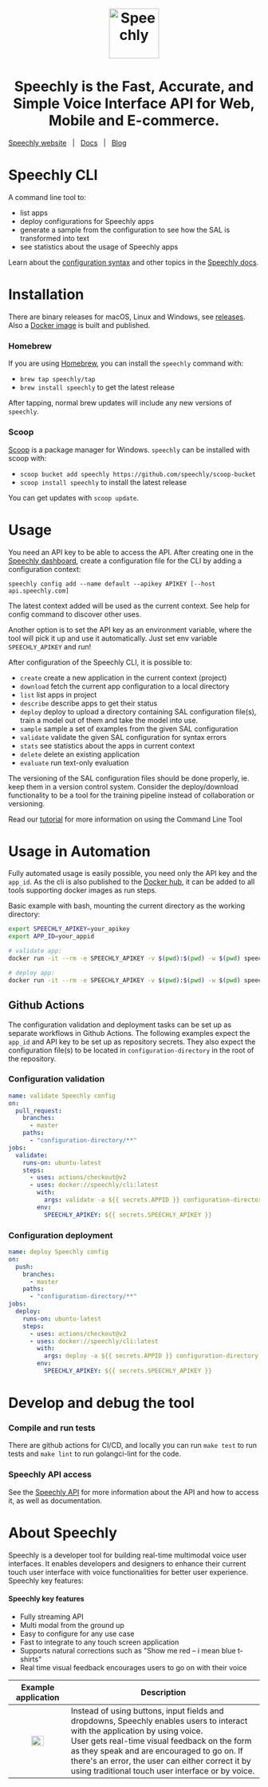 <h1 align="center">
<a href="https://www.speechly.com/?utm_source=github&utm_medium=cli&utm_campaign=header"><img src="https://www.speechly.com/images/logo.png" height="100" alt="Speechly"></a>
</h1>
<h1 align="center">
Speechly is the Fast, Accurate, and Simple Voice Interface API for Web, Mobile and E-commerce.
</h1>

[Speechly website](https://www.speechly.com/?utm_source=github&utm_medium=cli&utm_campaign=header)&nbsp;&nbsp;&nbsp;|&nbsp;&nbsp;&nbsp;[Docs](https://www.speechly.com/docs/?utm_source=github&utm_medium=cli&utm_campaign=header)&nbsp;&nbsp;&nbsp;|&nbsp;&nbsp;&nbsp;[Blog](https://www.speechly.com/blog/?utm_source=github&utm_medium=cli&utm_campaign=header)

# Speechly CLI

A command line tool to:

- list apps
- deploy configurations for Speechly apps
- generate a sample from the configuration to see how the SAL is transformed into text
- see statistics about the usage of Speechly apps

Learn about the [configuration syntax](https://docs.speechly.com/slu-examples/) and other topics in the [Speechly docs](https://docs.speechly.com).

# Installation

There are binary releases for macOS, Linux and Windows, see [releases](https://github.com/speechly/cli/releases). Also a [Docker image](https://hub.docker.com/repository/docker/speechly/cli) is built and published.

### Homebrew

If you are using [Homebrew](https://brew.sh), you can install the `speechly` command with:

- `brew tap speechly/tap`
- `brew install speechly` to get the latest release

After tapping, normal brew updates will include any new versions of `speechly`.

### Scoop

[Scoop](https://github.com/lukesampson/scoop) is a package manager for Windows. `speechly` can be installed with scoop with:

- `scoop bucket add speechly https://github.com/speechly/scoop-bucket`
- `scoop install speechly` to install the latest release

You can get updates with `scoop update`.

# Usage

You need an API key to be able to access the API. After creating one in the
[Speechly dashboard](https://www.speechly.com/dashboard/?utm_source=github&utm_medium=cli&utm_campaign=text), create a
configuration file for the CLI by adding a configuration context:

    speechly config add --name default --apikey APIKEY [--host api.speechly.com]

The latest context added will be used as the current context. See help for config
command to discover other uses.

Another option is to set the API key as an environment variable, where the tool will pick it up and use it automatically. Just set env variable `SPEECHLY_APIKEY` and run!

After configuration of the Speechly CLI, it is possible to:

- `create` create a new application in the current context (project)
- `download` fetch the current app configuration to a local directory
- `list` list apps in project
- `describe` describe apps to get their status
- `deploy` deploy to upload a directory containing SAL configuration file(s), train a model out of them and take the model into use.
- `sample` sample a set of examples from the given SAL configuration
- `validate` validate the given SAL configuration for syntax errors
- `stats` see statistics about the apps in current context
- `delete` delete an existing application
- `evaluate` run text-only evaluation

The versioning of the SAL configuration files should be done properly, ie. keep them in a version control system. Consider the deploy/download functionality to be a tool for the training pipeline instead of collaboration or versioning.

Read our [tutorial](https://www.speechly.com/blog/configure-voice-ui-command-line/) for more information on using the Command Line Tool

# Usage in Automation

Fully automated usage is easily possible, you need only the API key and the `app_id`. As the cli is also published to the [Docker hub](https://hub.docker.com/r/speechly/cli), it can be added to all tools supporting docker images as run steps.

Basic example with bash, mounting the current directory as the working directory:

```bash
export SPEECHLY_APIKEY=your_apikey
export APP_ID=your_appid

# validate app:
docker run -it --rm -e SPEECHLY_APIKEY -v $(pwd):$(pwd) -w $(pwd) speechly/cli validate -a ${APP_ID} config-dir

# deploy app:
docker run -it --rm -e SPEECHLY_APIKEY -v $(pwd):$(pwd) -w $(pwd) speechly/cli deploy -a ${APP_ID} config-dir -w
```

## Github Actions

The configuration validation and deployment tasks can be set up as separate workflows in Github Actions. The following examples expect the `app_id` and API key to be set up as repository secrets. They also expect the configuration file(s) to be located in `configuration-directory` in the root of the repository.

### Configuration validation

```yaml
name: validate Speechly config
on:
  pull_request:
    branches:
      - master
    paths:
      - "configuration-directory/**"
jobs:
  validate:
    runs-on: ubuntu-latest
    steps:
      - uses: actions/checkout@v2
      - uses: docker://speechly/cli:latest
        with:
          args: validate -a ${{ secrets.APPID }} configuration-directory
        env:
          SPEECHLY_APIKEY: ${{ secrets.SPEECHLY_APIKEY }}
```

### Configuration deployment

```yaml
name: deploy Speechly config
on:
  push:
    branches:
      - master
    paths:
      - "configuration-directory/**"
jobs:
  deploy:
    runs-on: ubuntu-latest
    steps:
      - uses: actions/checkout@v2
      - uses: docker://speechly/cli:latest
        with:
          args: deploy -a ${{ secrets.APPID }} configuration-directory -w
        env:
          SPEECHLY_APIKEY: ${{ secrets.SPEECHLY_APIKEY }}
```

# Develop and debug the tool

### Compile and run tests

There are github actions for CI/CD, and locally you can run `make test` to run tests and `make lint` to run golangci-lint for the code.

### Speechly API access

See the [Speechly API](https://github.com/speechly/api) for more information about the API and how to access it, as well as documentation.

# About Speechly

Speechly is a developer tool for building real-time multimodal voice user interfaces. It enables developers and designers to enhance their current touch user interface with voice functionalities for better user experience. Speechly key features:

#### Speechly key features

- Fully streaming API
- Multi modal from the ground up
- Easy to configure for any use case
- Fast to integrate to any touch screen application
- Supports natural corrections such as "Show me red – i mean blue t-shirts"
- Real time visual feedback encourages users to go on with their voice

|                  Example application                  | Description                                                                                                                                                                                                                                                                                                                               |
| :---------------------------------------------------: | ----------------------------------------------------------------------------------------------------------------------------------------------------------------------------------------------------------------------------------------------------------------------------------------------------------------------------------------- |
| <img src="https://i.imgur.com/v9o1JHf.gif" width=50%> | Instead of using buttons, input fields and dropdowns, Speechly enables users to interact with the application by using voice. <br />User gets real-time visual feedback on the form as they speak and are encouraged to go on. If there's an error, the user can either correct it by using traditional touch user interface or by voice. |
